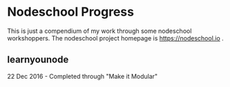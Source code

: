 # Nodeschool Progress
This is just a compendium of my work through some nodeschool workshoppers.
The nodeschool project homepage is https://nodeschool.io .

## learnyounode
22 Dec 2016 - Completed through "Make it Modular"
